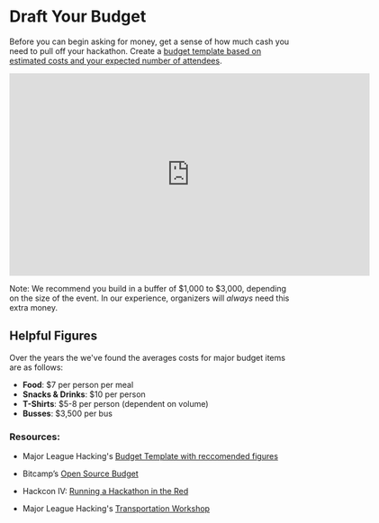 # Draft Your Budget

Before you can begin asking for money, get a sense of how much cash you need to pull off your hackathon. Create a [budget template based on estimated costs and your expected number of attendees](https://docs.google.com/spreadsheets/d/1ADKWatCbC3AhBKlyWOtVSqMcD6O6Y3FcwMTZwynPwDA/edit).

<iframe width="640" height="360" src="https://www.youtube.com/embed/-ybgtN2GjTQ" frameborder="0" allow="autoplay; encrypted-media" allowfullscreen></iframe>

Note: We recommend you build in a buffer of $1,000 to $3,000, depending on the size of the event. In our experience, organizers will *always* need this extra money.

## Helpful Figures

Over the years the we've found the averages costs for major budget items are as follows:

- **Food**: $7 per person per meal
- **Snacks & Drinks**: $10 per person
- **T-Shirts**: $5-8 per person (dependent on volume)
- **Busses**: $3,500 per bus

### Resources:

* Major League Hacking's [Budget Template with reccomended figures](https://docs.google.com/spreadsheets/d/1ADKWatCbC3AhBKlyWOtVSqMcD6O6Y3FcwMTZwynPwDA/edit)

* Bitcamp’s [Open Source Budget](https://medium.com/bitcampfire-stories/bitcamps-open-source-budget-14a86974b5b2)

* Hackcon IV: [Running a Hackathon in the Red](https://www.youtube.com/watch?v=IRK3KmhE_go&index=10&list=PLPDgudJ_VDUcS5ELB-_OZ3Zy5nn5iqvSi) 

* Major League Hacking's [Transportation Workshop](https://www.youtube.com/watch?v=wGKX_koCPIk)
